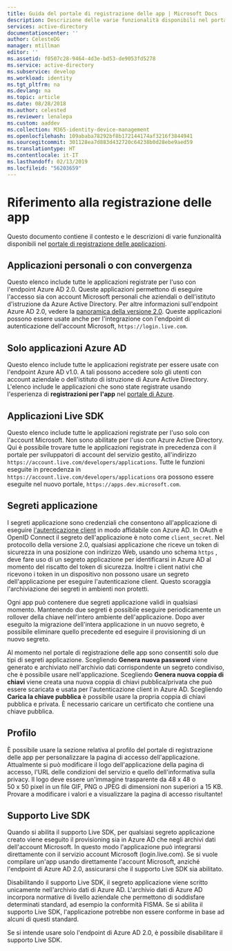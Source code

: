 ```yaml
---
title: Guida del portale di registrazione delle app | Microsoft Docs
description: Descrizione delle varie funzionalità disponibili nel portale di registrazione delle app di Microsoft.
services: active-directory
documentationcenter: ''
author: CelesteDG
manager: mtillman
editor: ''
ms.assetid: f0507c28-9464-4d3e-bd53-de9053fd5278
ms.service: active-directory
ms.subservice: develop
ms.workload: identity
ms.tgt_pltfrm: na
ms.devlang: na
ms.topic: article
ms.date: 08/28/2018
ms.author: celested
ms.reviewer: lenalepa
ms.custom: aaddev
ms.collection: M365-identity-device-management
ms.openlocfilehash: 109ababa78292bf8b172144174af3216f3844941
ms.sourcegitcommit: 301128ea7d883d432720c64238b0d28ebe9aed59
ms.translationtype: HT
ms.contentlocale: it-IT
ms.lasthandoff: 02/13/2019
ms.locfileid: "56203659"
---
```

# <a name="app-registration-reference"></a>Riferimento alla registrazione delle app
Questo documento contiene il contesto e le descrizioni di varie funzionalità disponibili nel [portale di registrazione delle applicazioni](https://apps.dev.microsoft.com/?referrer=https://azure.microsoft.com/).

## <a name="my-applications-or-converged-applications"></a>Applicazioni personali o con convergenza
Questo elenco include tutte le applicazioni registrate per l'uso con l'endpoint Azure AD 2.0. Queste applicazioni permettono di eseguire l'accesso sia con account Microsoft personali che aziendali o dell'istituto d'istruzione da Azure Active Directory. Per altre informazioni sull'endpoint Azure AD 2.0, vedere la [panoramica della versione 2.0](active-directory-appmodel-v2-overview.md). Queste applicazioni possono essere usate anche per l'integrazione con l'endpoint di autenticazione dell'account Microsoft, `https://login.live.com`.

## <a name="azure-ad-only-applications"></a>Solo applicazioni Azure AD
Questo elenco include tutte le applicazioni registrate per essere usate con l'endpoint Azure AD v1.0. A tali possono accedere solo gli utenti con account aziendale o dell'istituto di istruzione di Azure Active Directory. L'elenco include le applicazioni che sono state registrate usando l'esperienza di **registrazioni per l'app** nel [portale di Azure](https://portal.azure.com).

## <a name="live-sdk-applications"></a>Applicazioni Live SDK
Questo elenco include tutte le applicazioni registrate per l'uso solo con l'account Microsoft. Non sono abilitate per l'uso con Azure Active Directory. Qui è possibile trovare tutte le applicazioni registrate in precedenza con il portale per sviluppatori di account del servizio gestito, all'indirizzo `https://account.live.com/developers/applications`. Tutte le funzioni eseguite in precedenza in `https://account.live.com/developers/applications` ora possono essere eseguite nel nuovo portale, `https://apps.dev.microsoft.com`.

## <a name="application-secrets"></a>Segreti applicazione
I segreti applicazione sono credenziali che consentono all'applicazione di eseguire [l'autenticazione client](https://tools.ietf.org/html/rfc6749#section-2.3) in modo affidabile con Azure AD. In OAuth e OpenID Connect il segreto dell'applicazione è noto come `client_secret`. Nel protocollo della versione 2.0, qualsiasi applicazione che riceve un token di sicurezza in una posizione con indirizzo Web, usando uno schema `https` , deve fare uso di un segreto applicazione per identificarsi in Azure AD al momento del riscatto del token di sicurezza. Inoltre i client nativi che ricevono i token in un dispositivo non possono usare un segreto dell'applicazione per eseguire l'autenticazione client. Questo scoraggia l'archiviazione dei segreti in ambienti non protetti.

Ogni app può contenere due segreti applicazione validi in qualsiasi momento. Mantenendo due segreti è possibile eseguire periodicamente un rollover della chiave nell'intero ambiente dell'applicazione. Dopo aver eseguito la migrazione dell'intera applicazione in un nuovo segreto, è possibile eliminare quello precedente ed eseguire il provisioning di un nuovo segreto.

Al momento nel portale di registrazione delle app sono consentiti solo due tipi di segreti applicazione. Scegliendo **Genera nuova password** viene generato e archiviato nell'archivio dati corrispondente un segreto condiviso, che è possibile usare nell'applicazione. Scegliendo **Genera nuova coppia di chiavi** viene creata una nuova coppia di chiavi pubblica/privata che può essere scaricata e usata per l'autenticazione client in Azure AD. Scegliendo **Carica la chiave pubblica** è possibile usare la propria coppia di chiavi pubblica e privata.
È necessario caricare un certificato che contiene una chiave pubblica.

## <a name="profile"></a>Profilo
È possibile usare la sezione relativa al profilo del portale di registrazione delle app per personalizzare la pagina di accesso dell'applicazione. Attualmente si può modificare il logo dell'applicazione della pagina di accesso, l'URL delle condizioni del servizio e quello dell'informativa sulla privacy. Il logo deve essere un'immagine trasparente da 48 x 48 o 50 x 50 pixel in un file GIF, PNG o JPEG di dimensioni non superiori a 15 KB. Provare a modificare i valori e a visualizzare la pagina di accesso risultante!

## <a name="live-sdk-support"></a>Supporto Live SDK
Quando si abilita il supporto Live SDK, per qualsiasi segreto applicazione creato viene eseguito il provisioning sia in Azure AD che negli archivi dati dell'account Microsoft. In questo modo l'applicazione può integrarsi direttamente con il servizio account Microsoft (login.live.com). Se si vuole compilare un'app usando direttamente l'account Microsoft, anziché l'endpoint di Azure AD 2.0, assicurarsi che il supporto Live SDK sia abilitato.

Disabilitando il supporto Live SDK, il segreto applicazione viene scritto unicamente nell'archivio dati di Azure AD. L'archivio dati di Azure AD incorpora normative di livello aziendale che permettono di soddisfare determinati standard, ad esempio la conformità FISMA. Se si abilita il supporto Live SDK, l'applicazione potrebbe non essere conforme in base ad alcuni di questi standard.

Se si intende usare solo l'endpoint di Azure AD 2.0, è possibile disabilitare il supporto Live SDK.

